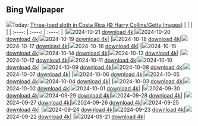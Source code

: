 ## Bing Wallpaper
![](./wallpaper/2024-10-21.jpg)Today: [Three-toed sloth in Costa Rica (© Harry Collins/Getty Images)](./wallpaper/2024-10-21.jpg)
|      |      |      |
| :----: | :----: | :----: |
|![](./wallpaper/2024-10-21_sm.jpg)2024-10-21 [download 4k](./wallpaper/2024-10-21.jpg)|![](./wallpaper/2024-10-20_sm.jpg)2024-10-20 [download 4k](./wallpaper/2024-10-20.jpg)|![](./wallpaper/2024-10-19_sm.jpg)2024-10-19 [download 4k](./wallpaper/2024-10-19.jpg)|
|![](./wallpaper/2024-10-18_sm.jpg)2024-10-18 [download 4k](./wallpaper/2024-10-18.jpg)|![](./wallpaper/2024-10-17_sm.jpg)2024-10-17 [download 4k](./wallpaper/2024-10-17.jpg)|![](./wallpaper/2024-10-16_sm.jpg)2024-10-16 [download 4k](./wallpaper/2024-10-16.jpg)|
|![](./wallpaper/2024-10-15_sm.jpg)2024-10-15 [download 4k](./wallpaper/2024-10-15.jpg)|![](./wallpaper/2024-10-14_sm.jpg)2024-10-14 [download 4k](./wallpaper/2024-10-14.jpg)|![](./wallpaper/2024-10-13_sm.jpg)2024-10-13 [download 4k](./wallpaper/2024-10-13.jpg)|
|![](./wallpaper/2024-10-12_sm.jpg)2024-10-12 [download 4k](./wallpaper/2024-10-12.jpg)|![](./wallpaper/2024-10-11_sm.jpg)2024-10-11 [download 4k](./wallpaper/2024-10-11.jpg)|![](./wallpaper/2024-10-10_sm.jpg)2024-10-10 [download 4k](./wallpaper/2024-10-10.jpg)|
|![](./wallpaper/2024-10-09_sm.jpg)2024-10-09 [download 4k](./wallpaper/2024-10-09.jpg)|![](./wallpaper/2024-10-08_sm.jpg)2024-10-08 [download 4k](./wallpaper/2024-10-08.jpg)|![](./wallpaper/2024-10-07_sm.jpg)2024-10-07 [download 4k](./wallpaper/2024-10-07.jpg)|
|![](./wallpaper/2024-10-06_sm.jpg)2024-10-06 [download 4k](./wallpaper/2024-10-06.jpg)|![](./wallpaper/2024-10-05_sm.jpg)2024-10-05 [download 4k](./wallpaper/2024-10-05.jpg)|![](./wallpaper/2024-10-04_sm.jpg)2024-10-04 [download 4k](./wallpaper/2024-10-04.jpg)|
|![](./wallpaper/2024-10-03_sm.jpg)2024-10-03 [download 4k](./wallpaper/2024-10-03.jpg)|![](./wallpaper/2024-10-02_sm.jpg)2024-10-02 [download 4k](./wallpaper/2024-10-02.jpg)|![](./wallpaper/2024-10-01_sm.jpg)2024-10-01 [download 4k](./wallpaper/2024-10-01.jpg)|
|![](./wallpaper/2024-09-30_sm.jpg)2024-09-30 [download 4k](./wallpaper/2024-09-30.jpg)|![](./wallpaper/2024-09-29_sm.jpg)2024-09-29 [download 4k](./wallpaper/2024-09-29.jpg)|![](./wallpaper/2024-09-28_sm.jpg)2024-09-28 [download 4k](./wallpaper/2024-09-28.jpg)|
|![](./wallpaper/2024-09-27_sm.jpg)2024-09-27 [download 4k](./wallpaper/2024-09-27.jpg)|![](./wallpaper/2024-09-26_sm.jpg)2024-09-26 [download 4k](./wallpaper/2024-09-26.jpg)|![](./wallpaper/2024-09-25_sm.jpg)2024-09-25 [download 4k](./wallpaper/2024-09-25.jpg)|
|![](./wallpaper/2024-09-24_sm.jpg)2024-09-24 [download 4k](./wallpaper/2024-09-24.jpg)|![](./wallpaper/2024-09-23_sm.jpg)2024-09-23 [download 4k](./wallpaper/2024-09-23.jpg)|![](./wallpaper/2024-09-22_sm.jpg)2024-09-22 [download 4k](./wallpaper/2024-09-22.jpg)|
|![](./wallpaper/2024-09-21_sm.jpg)2024-09-21 [download 4k](./wallpaper/2024-09-21.jpg)|